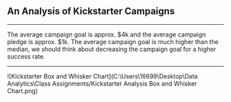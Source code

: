 ## An Analysis of Kickstarter Campaigns
___
The average campaign goal is approx. $4k and the average campaign pledge is approx. $1k.
The average campaign goal is much higher than the median, we should think about decreasing the campaign goal for a higher success rate.
___
![Kickstarter Box and Whisker Chart](C:\Users\16699\Desktop\Data Analytics\Class Assignments/Kickstarter Analysis Box and Whisker Chart.png)
